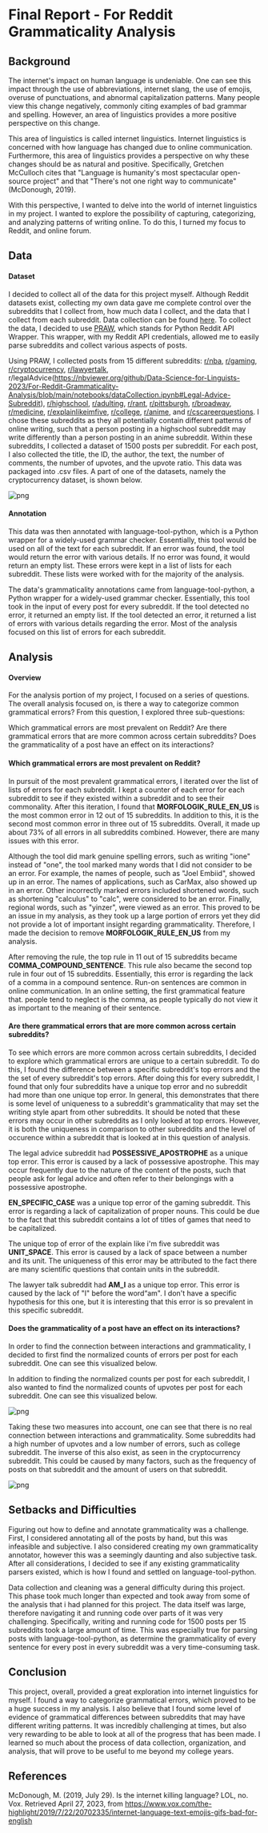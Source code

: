 # Final Report - For Reddit Grammaticality Analysis


## Background

The internet's impact on human language is undeniable. One can see this impact through the use of abbreviations, internet slang, the use of emojis, overuse of punctuations, and abnormal capitalization patterns. Many people view this change negatively, commonly citing examples of bad grammar and spelling. However, an area of linguistics provides a more positive perspective on this change.

This area of linguistics is called internet linguistics. Internet linguistics is concerned with how language has changed due to online communication. Furthermore, this area of linguistics provides a perspective on why these changes should be as natural and positive. Specifically, Gretchen McCulloch cites that "Language is humanity's most spectacular open-source project" and that "There's not one right way to communicate"(McDonough, 2019).

With this perspective, I wanted to delve into the world of internet linguistics in my project. I wanted to explore the possibility of capturing, categorizing, and analyzing patterns of writing online. To do this, I turned my focus to Reddit, and online forum.

## Data

#### Dataset

I decided to collect all of the data for this project myself. Although Reddit datasets exist, collecting my own data gave me complete control over the subreddits that I collect from, how much data I collect, and the data that I collect from each subreddit. Data collection can be found [here](https://nbviewer.org/github/Data-Science-for-Linguists-2023/For-Reddit-Grammaticality-Analysis/blob/main/notebooks/dataCollection.ipynb). To collect the data, I decided to use [PRAW](https://praw.readthedocs.io/en/stable/), which stands for Python Reddit API Wrapper. This wrapper, with my Reddit API credentials, allowed me to easily parse subreddits and collect various aspects of posts.

Using PRAW, I collected posts from 15 different subreddits: [r/nba](https://nbviewer.org/github/Data-Science-for-Linguists-2023/For-Reddit-Grammaticality-Analysis/blob/main/notebooks/dataCollection.ipynb#NBA-Subreddit), [r/gaming](https://nbviewer.org/github/Data-Science-for-Linguists-2023/For-Reddit-Grammaticality-Analysis/blob/main/notebooks/dataCollection.ipynb#Gaming-Subreddit), [r/cryptocurrency](https://nbviewer.org/github/Data-Science-for-Linguists-2023/For-Reddit-Grammaticality-Analysis/blob/main/notebooks/dataCollection.ipynb#Cryptocurrency-Subreddit), [r/lawyertalk](https://nbviewer.org/github/Data-Science-for-Linguists-2023/For-Reddit-Grammaticality-Analysis/blob/main/notebooks/dataCollection.ipynb#Lawyer-Talk-Subreddit), r/legalAdvice(https://nbviewer.org/github/Data-Science-for-Linguists-2023/For-Reddit-Grammaticality-Analysis/blob/main/notebooks/dataCollection.ipynb#Legal-Advice-Subreddit), [r/highschool](https://nbviewer.org/github/Data-Science-for-Linguists-2023/For-Reddit-Grammaticality-Analysis/blob/main/notebooks/dataCollection.ipynb#Highschool-Subreddit), [r/adulting](https://nbviewer.org/github/Data-Science-for-Linguists-2023/For-Reddit-Grammaticality-Analysis/blob/main/notebooks/dataCollection.ipynb#Adulting-Subreddit), [r/rant](https://nbviewer.org/github/Data-Science-for-Linguists-2023/For-Reddit-Grammaticality-Analysis/blob/main/notebooks/dataCollection.ipynb#Rant-Subreddit), [r/pittsburgh](https://nbviewer.org/github/Data-Science-for-Linguists-2023/For-Reddit-Grammaticality-Analysis/blob/main/notebooks/dataCollection.ipynb#Pittsburgh-Subreddit), [r/broadway](https://nbviewer.org/github/Data-Science-for-Linguists-2023/For-Reddit-Grammaticality-Analysis/blob/main/notebooks/dataCollection.ipynb#Broadway-Subreddit), [r/medicine](https://nbviewer.org/github/Data-Science-for-Linguists-2023/For-Reddit-Grammaticality-Analysis/blob/main/notebooks/dataCollection.ipynb#Medicine-Subreddit), [r/explainlikeimfive](https://nbviewer.org/github/Data-Science-for-Linguists-2023/For-Reddit-Grammaticality-Analysis/blob/main/notebooks/dataCollection.ipynb#Explain-Like-I%27m-Five-Subreddit), [r/college](https://nbviewer.org/github/Data-Science-for-Linguists-2023/For-Reddit-Grammaticality-Analysis/blob/main/notebooks/dataCollection.ipynb#College-Subreddit), [r/anime](https://nbviewer.org/github/Data-Science-for-Linguists-2023/For-Reddit-Grammaticality-Analysis/blob/main/notebooks/dataCollection.ipynb#Anime-Subreddit), and [r/cscareerquestions](https://nbviewer.org/github/Data-Science-for-Linguists-2023/For-Reddit-Grammaticality-Analysis/blob/main/notebooks/dataCollection.ipynb#CS-Career-Questions-Subreddit). I chose these subreddits as they all potentially contain different patterns of online writing, such that a person posting in a highschool subreddit may write differently than a person posting in an anime subreddit. Within these subreddits, I collected a dataset of 1500 posts per subreddit. For each post, I also collected the title, the ID, the author, the text, the number of comments, the number of upvotes, and the upvote ratio. This data was packaged into .csv files. A part of one of the datasets, namely the cryptocurrency dataset, is shown below.

![png](images/dataset_image.png)

#### Annotation

This data was then annotated with language-tool-python, which is a Python wrapper for a widely-used grammar checker. Essentially, this tool would be used on all of the text for each subreddit. If an error was found, the tool would return the error with various details. If no error was found, it would return an empty list. These errors were kept in a list of lists for each subreddit. These lists were worked with for the majority of the analysis.

The data's grammaticality annotations came from language-tool-python, a Python wrapper for a widely-used grammar checker. Essentially, this tool took in the input of every post for every subreddit. If the tool detected no error, it returned an empty list. If the tool detected an error, it returned a list of errors with various details regarding the error. Most of the analysis focused on this list of errors for each subreddit.

## Analysis

#### Overview

For the analysis portion of my project, I focused on a series of questions. The overall analysis focused on, is there a way to categorize common grammatical errors? From this question, I explored three sub-questions: 

Which grammatical errors are most prevalent on Reddit? 
Are there grammatical errors that are more common across certain subreddits? 
Does the grammaticality of a post have an effect on its interactions?

#### Which grammatical errors are most prevalent on Reddit? 

In pursuit of the most prevalent grammatical errors, I iterated over the list of lists of errors for each subreddit. I kept a counter of each error for each subreddit to see if they existed within a subreddit and to see their commonality. After this iteration, I found that **MORFOLOGIK_RULE_EN_US** is the most common error in 12 out of 15 subreddits. In addition to this, it is the second most common error in three out of 15 subreddits. Overall, it made up about 73% of all errors in all subreddits combined. However, there are many issues with this error.

Although the tool did mark genuine spelling errors, such as writing "ione"  instead of "one", the tool marked many words that I did not consider to be an error. For example, the names of people, such as "Joel Embiid", showed up in an error. The names of applications, such as CarMax, also showed up in an error. Other incorrectly marked errors included shortened words, such as shortening "calculus" to "calc",  were considered to be an error. Finally, regional words, such as "yinzer", were viewed as an error. This proved to be an issue in my analysis, as they took up a large portion of errors yet they did not provide a lot of important insight regarding grammaticality. Therefore, I made the decision to remove **MORFOLOGIK_RULE_EN_US** from my analysis.

After removing the rule, the top rule in 11 out of 15 subreddits became **COMMA_COMPOUND_SENTENCE**. This rule also became the second top rule in four out of 15 subreddits. Essentially, this error is regarding the lack of a comma in a compound sentence. Run-on sentences are common in online communication. In an online setting, the first grammatical feature that. people tend to neglect is the comma, as people typically do not view it as important to the meaning of their sentence.

#### Are there grammatical errors that are more common across certain subreddits? 

To see which errors are more common across certain subreddits, I decided to explore which grammatical errors are unique to a certain subreddit. To do this, I found the difference between a specific subreddit's top errors and the the set of every subreddit's top errors. After doing this for every subreddit, I found that only four subreddits have a unique top error and no subreddit had more than one unique top error. In general, this demonstrates that there is some level of uniqueness to a subreddit's grammaticality that may set the writing style apart from other subreddits. It should be noted that these errors may occur in other subreddits as I only looked at top errors. However, it is both the uniqueness in comparison to other subreddits and the level of occurence within a subreddit that is looked at in this question of analysis.

The legal advice subreddit had **POSSESSIVE_APOSTROPHE** as a unique top error. This error is caused by a lack of possessive apostrophe. This may occur frequently due to the nature of the content of the posts, such that people ask for legal advice and often refer to their belongings with a possessive apostrophe.

 **EN_SPECIFIC_CASE** was a unique top error of the gaming subreddit. This error is regarding a lack of capitalization of proper nouns. This could be due to the fact that this subreddit contains a lot of titles of games that need to be capitalized.

The unique top of error of the explain like i'm five subreddit was **UNIT_SPACE**. This error is caused by a lack of space between a number and its unit.  The uniqueness of this error may be attributed to the fact there are many scientific questions that contain units in the subreddit.

The lawyer talk subreddit had **AM_I** as a unique top error. This error is caused by the lack of "I" before the word“am". I don't have a specific hypothesis for this one, but it is interesting that this error is so prevalent in this specific subreddit.

####  Does the grammaticality of a post have an effect on its interactions?


In order to find the connection between interactions and grammaticality, I decided to first find the normalized counts of errors per post for each subreddit. One can see this visualized below.

In addition to finding the normalized counts per post for each subreddit, I also wanted to find the normalized counts of upvotes per post for each subreddit.  One can see this visualized below.

![png](images/upvotes.png)

Taking these two measures into account, one can see that there is no real connection between interactions and grammaticality. Some subreddits had a high number of upvotes and a low number of errors, such as college subreddit. The inverse of this also exist, as seen in the cryptocurrency subreddit. This could be caused by many factors, such as the frequency of posts on that subreddit and the amount of users on that subreddit.

![png](images/counts.png)

## Setbacks and Difficulties

Figuring out how to define and annotate grammaticality was a challenge. First, I considered annotating all of the posts by hand, but this was infeasible and subjective. I also considered creating my own grammaticality annotator, however this was a seemingly daunting and also subjective task. After all considerations, I decided to see if any existing grammaticality parsers existed, which is how I found and settled on language-tool-python.

Data collection and cleaning was a general difficulty during this project. This phase took much longer than expected and took away from some of the analysis that i had planned for this project. The data itself was large, therefore navigating it and running code over parts of it was very challenging. Specifically, writing and running code for 1500 posts per 15 subreddits took a large amount of time. This was especially true for parsing posts with language-tool-python, as determine the grammaticality of every sentence for every post in every subreddit was a very time-consuming task.

## Conclusion

This project, overall, provided a great exploration into internet linguistics for myself. I found a way to categorize grammatical errors, which proved to be a huge success in my analysis. I also believe that I found some level of evidence of grammatical differences between subreddits that may have different writing patterns. It was incredibly challenging at times, but also very rewarding to be able to look at all of the progress that has been made.  I learned so much about the process of data collection, organization, and analysis, that will prove to be useful to me beyond my college years.

## References

McDonough, M. (2019, July 29). Is the internet killing language? LOL, no. Vox. Retrieved April 27, 2023, from https://www.vox.com/the-highlight/2019/7/22/20702335/internet-language-text-emojis-gifs-bad-for-english 
